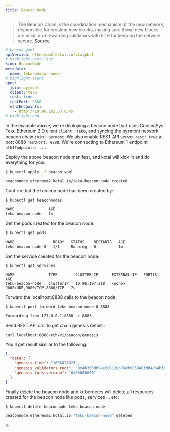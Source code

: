 ```yaml
---
title: Beacon Node
---
```


> The Beacon Chain is the coordination mechanism of the new network, responsible for creating new blocks, making sure those new blocks are valid, and rewarding validators with ETH for keeping the network secure.
> [Source](https://consensys.net/blog/blockchain-explained/the-ethereum-2-0-beacon-chain-is-here-now-what/)

```yaml
# beacon.yaml
apiVersion: ethereum2.kotal.io/v1alpha1
# highlight-next-line
kind: BeaconNode
metadata:
  name: teku-beacon-node
# highlight-start
spec:
  join: pyrmont
  client: teku
  rest: true
  restPort: 8888
  eth1Endpoints:
    - http://10.96.181.63:8545
# highlight-end
```

In the example above, we're deploying a beacon node that uses ConsenSys Teku Ethereum 2.0 client `client: teku`, and syncing the pyrmont network beacon chain `join: pyrmont`. We also enable REST API server `rest: true` at port 8888 `restPort: 8888`. We're connecting to Ethereum 1 endpoint `eth1Endpoints: ...`.

Deploy the above beacon node manifest, and kotal will kick in and do everything for you:

```sh
$ kubectl apply -f beacon.yaml

beaconnode.ethereum2.kotal.io/teku-beacon-node created
```

Confirm that the beacon node has been created by:

```sh
$ kubectl get beaconnodes

NAME               AGE
teku-beacon-node   1m
```

Get the pods created for the beacon node:

```sh
$ kubectl get pods

NAME                 READY   STATUS    RESTARTS   AGE
teku-beacon-node-0   1/1     Running   0          1m
```

Get the service created for the beacon node:

```
$ kubectl get services

NAME               TYPE        CLUSTER-IP      EXTERNAL-IP   PORT(S)                      AGE
teku-beacon-node   ClusterIP   10.96.197.218   <none>        9000/UDP,9000/TCP,8888/TCP   7s
```

Forward the localhost:8888 calls to the beacon node

```sh
$ kubectl port-forward teku-beacon-node-0 8888

Forwarding from 127.0.0.1:8888 -> 8888
```

Send REST API call to get chain genesis details:

```sh
curl localhost:8888/eth/v1/beacon/genesis
```

You'll get result similar to the following:

```json
{
  "data": {
    "genesis_time": "1606824023",
    "genesis_validators_root": "0x4b363db94e286120d76eb905340fdd4e54bfe9f06bf33ff6cf5ad27f511bfe95",
    "genesis_fork_version": "0x00000000"
  }
}
```

Finally delete the beacon node and kubernetes will delete all resources created for the beacon node like pods, services ... etc:

```sh
$ kubectl delete beaconnode teku-beacon-node

beaconnode.ethereum2.kotal.io "teku-beacon-node" deleted
```

:fire:
